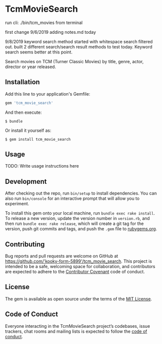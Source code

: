 # TcmMovieSearch

run cli:
./bin/tcm_movies from terminal

first change 9/6/2019
  adding notes.md today
  
9/8/2019
  keyword search method started with whitespace search filtered out.
  built 2 different search/search result methods to test today. 
  Keyword search seems better at this point.

Search movies on TCM (Turner Classic Movies) by title, genre, actor, director or year released.

## Installation

Add this line to your application's Gemfile:

```ruby
gem 'tcm_movie_search'
```

And then execute:

    $ bundle

Or install it yourself as:

    $ gem install tcm_movie_search

## Usage

TODO: Write usage instructions here

## Development

After checking out the repo, run `bin/setup` to install dependencies. You can also run `bin/console` for an interactive prompt that will allow you to experiment.

To install this gem onto your local machine, run `bundle exec rake install`. To release a new version, update the version number in `version.rb`, and then run `bundle exec rake release`, which will create a git tag for the version, push git commits and tags, and push the `.gem` file to [rubygems.org](https://rubygems.org).

## Contributing

Bug reports and pull requests are welcome on GitHub at https://github.com/'kooky-form-5899'/tcm_movie_search. This project is intended to be a safe, welcoming space for collaboration, and contributors are expected to adhere to the [Contributor Covenant](http://contributor-covenant.org) code of conduct.

## License

The gem is available as open source under the terms of the [MIT License](https://opensource.org/licenses/MIT).

## Code of Conduct

Everyone interacting in the TcmMovieSearch project’s codebases, issue trackers, chat rooms and mailing lists is expected to follow the [code of conduct](https://github.com/'kooky-form-5899'/tcm_movie_search/blob/master/CODE_OF_CONDUCT.md).
